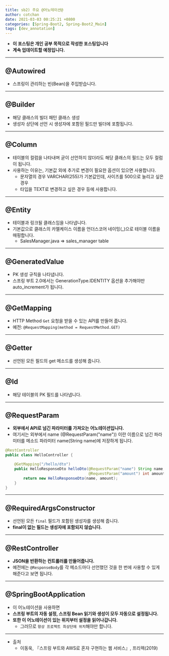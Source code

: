 ```yaml
---
title: sb2) 주요 @어노테이션@
author: cotchan 
date: 2021-03-03 00:25:21 +0800 
categories: [Spring-Boot2, Spring-Boot2_Main]
tags: [dev_annotation] 
---
```


+ **이 포스팅은 개인 공부 목적으로 작성한 포스팅입니다**
+ **계속 업데이트할 예정입니다.**

---

## @Autowired

+ 스프링이 관리하는 빈(Bean)을 주입받습니다.

---

## @Builder

+ 해당 클래스의 빌더 패턴 클래스 생성
+ 생성자 상단에 선언 시 생성자에 포함된 필드만 빌더에 포함됩니다.

---

## @Column

+ 테이블의 컬럼을 나타내며 굳이 선언하지 않더라도 해당 클래스의 필드는 모두 컬럼이 됩니다.
+ 사용하는 이유는, 기본값 외에 추가로 변경이 필요한 옵션이 있으면 사용합니다.
  + 문자열의 경우 VARCHAR(255)가 기본값인데, 사이즈를 500으로 늘리고 싶은 경우
  + 타입을 TEXT로 변경하고 싶은 경우 등에 사용합니다.

---

## @Entity

+ 테이블과 링크될 클래스임을 나타냅니다.
+ 기본값으로 클래스의 카멜케이스 이름을 언더스코어 네이밍(_)으로 테이블 이름을 매핑합니다.
  + SalesManager.java => sales_manager table

---

## @GeneratedValue

+ PK 생성 규칙을 나타냅니다.
+ 스프링 부트 2.0에서는 GenerationType.IDENTITY 옵션을 추가해야만 auto_increment가 됩니다.

---

## @GetMapping

+ HTTP Method `Get` 요청을 받을 수 있는 API를 만들어 줍니다.
+ 예전: `@RequestMapping(method = RequestMethod.GET)`

---

## @Getter

+ 선언된 모든 필드의 get 메소드를 생성해 줍니다.

---

## @Id

+ 해당 테이블의 PK 필드를 나타냅니다.

---

## @RequestParam

+ **외부에서 API로 넘긴 파라미터를 가져오는 어노테이션입니다.**
+ 여기서는 외부에서 name (@RequestParam("name")) 이란 이름으로 넘긴 파라미터를 메소드 파라미터 name(String name)에 저장하게 됩니다.

```java
@RestController
public class HelloController {

    @GetMapping("/hello/dto")
    public HelloResponseDto helloDto(@RequestParam("name") String name,
                                     @RequestParam("amount") int amount) {
        return new HelloResponseDto(name, amount);
    }
}
```

---

## @RequiredArgsConstructor

+ 선언된 모든 `final` 필드가 포함된 생성자를 생성해 줍니다.
+ **final이 없는 필드는 생성자에 포함되지 않습니다.**

---

## @RestController

+ **JSON을 반환하는 컨트롤러를 만들어줍니다.**
+ 예전에는 `@ResponseBody`를 각 메소드마다 선언했던 것을 한 번에 사용할 수 있게 해준다고 보면 됩니다.

---

## @SpringBootApplication

+ 이 어노테이션을 사용하면
+ **스프링 부트의 자동 설정, 스프링 Bean 읽기와 생성이 모두 자동으로 설정됩니다.**
+ **또한 이 어노테이션이 있는 위치부터 설정을 읽어나갑니다.**
  + 그러므로 `항상 프로젝트 최상단에 위치`해야만 합니다.

---

+ 출처
  + 이동욱, 『스프링 부트와 AWS로 혼자 구현하는 웹 서비스』, 프리렉(2019) 
